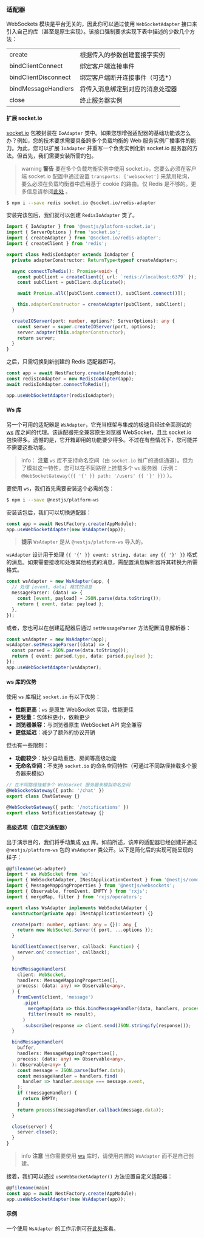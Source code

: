 ### 适配器

WebSockets 模块是平台无关的，因此你可以通过使用 `WebSocketAdapter` 接口来引入自己的库（甚至是原生实现）。该接口强制要求实现下表中描述的少数几个方法：

<table data-immersive-translate-walked="2851a9e7-1b35-40d8-ad35-a36c1976567f"><tbody data-immersive-translate-walked="2851a9e7-1b35-40d8-ad35-a36c1976567f"><tr data-immersive-translate-walked="2851a9e7-1b35-40d8-ad35-a36c1976567f"><td data-immersive-translate-walked="2851a9e7-1b35-40d8-ad35-a36c1976567f">create</td><td data-immersive-translate-walked="2851a9e7-1b35-40d8-ad35-a36c1976567f" data-immersive-translate-paragraph="1">根据传入的参数创建套接字实例</td></tr><tr data-immersive-translate-walked="2851a9e7-1b35-40d8-ad35-a36c1976567f"><td data-immersive-translate-walked="2851a9e7-1b35-40d8-ad35-a36c1976567f">bindClientConnect</td><td data-immersive-translate-walked="2851a9e7-1b35-40d8-ad35-a36c1976567f" data-immersive-translate-paragraph="1">绑定客户端连接事件</td></tr><tr data-immersive-translate-walked="2851a9e7-1b35-40d8-ad35-a36c1976567f"><td data-immersive-translate-walked="2851a9e7-1b35-40d8-ad35-a36c1976567f">bindClientDisconnect</td><td data-immersive-translate-walked="2851a9e7-1b35-40d8-ad35-a36c1976567f" data-immersive-translate-paragraph="1">绑定客户端断开连接事件（可选*）</td></tr><tr data-immersive-translate-walked="2851a9e7-1b35-40d8-ad35-a36c1976567f"><td data-immersive-translate-walked="2851a9e7-1b35-40d8-ad35-a36c1976567f">bindMessageHandlers</td><td data-immersive-translate-walked="2851a9e7-1b35-40d8-ad35-a36c1976567f" data-immersive-translate-paragraph="1">将传入消息绑定到对应的消息处理器</td></tr><tr data-immersive-translate-walked="2851a9e7-1b35-40d8-ad35-a36c1976567f"><td data-immersive-translate-walked="2851a9e7-1b35-40d8-ad35-a36c1976567f">close</td><td data-immersive-translate-walked="2851a9e7-1b35-40d8-ad35-a36c1976567f" data-immersive-translate-paragraph="1">终止服务器实例</td></tr></tbody></table>

#### 扩展 socket.io

[socket.io](https://github.com/socketio/socket.io) 包被封装在 `IoAdapter` 类中。如果您想增强适配器的基础功能该怎么办？例如，您的技术要求需要具备跨多个负载均衡的 Web 服务实例广播事件的能力。为此，您可以扩展 `IoAdapter` 并重写一个负责实例化新 socket.io 服务器的方法。但首先，我们需要安装所需的包。

> warning **警告** 要在多个负载均衡实例中使用 socket.io，您要么必须在客户端 socket.io 配置中通过设置 `transports: ['websocket']` 来禁用轮询，要么必须在负载均衡器中启用基于 cookie 的路由。仅 Redis 是不够的。更多信息请参阅[此处](https://socket.io/docs/v4/using-multiple-nodes/#enabling-sticky-session) 。

```bash
$ npm i --save redis socket.io @socket.io/redis-adapter
```

安装完该包后，我们就可以创建 `RedisIoAdapter` 类了。

```typescript
import { IoAdapter } from '@nestjs/platform-socket.io';
import { ServerOptions } from 'socket.io';
import { createAdapter } from '@socket.io/redis-adapter';
import { createClient } from 'redis';

export class RedisIoAdapter extends IoAdapter {
  private adapterConstructor: ReturnType<typeof createAdapter>;

  async connectToRedis(): Promise<void> {
    const pubClient = createClient({ url: `redis://localhost:6379` });
    const subClient = pubClient.duplicate();

    await Promise.all([pubClient.connect(), subClient.connect()]);

    this.adapterConstructor = createAdapter(pubClient, subClient);
  }

  createIOServer(port: number, options?: ServerOptions): any {
    const server = super.createIOServer(port, options);
    server.adapter(this.adapterConstructor);
    return server;
  }
}
```

之后，只需切换到新创建的 Redis 适配器即可。

```typescript
const app = await NestFactory.create(AppModule);
const redisIoAdapter = new RedisIoAdapter(app);
await redisIoAdapter.connectToRedis();

app.useWebSocketAdapter(redisIoAdapter);
```

#### Ws 库

另一个可用的适配器是 `WsAdapter`，它充当框架与集成的极速且经过全面测试的 [ws](https://github.com/websockets/ws) 库之间的代理。该适配器完全兼容原生浏览器 WebSocket，且比 socket.io 包快得多。遗憾的是，它开箱即用的功能要少得多。不过在有些情况下，您可能并不需要这些功能。

> info： **注意** `ws` 库不支持命名空间（由 `socket.io` 推广的通信通道）。但为了模拟这一特性，您可以在不同路径上挂载多个 `ws` 服务器（示例： `@WebSocketGateway({{ '{' }} path: '/users' {{ '}' }})` ）。

要使用 `ws`，我们首先需要安装这个必需的包：

```bash
$ npm i --save @nestjs/platform-ws
```

安装该包后，我们可以切换适配器：

```typescript
const app = await NestFactory.create(AppModule);
app.useWebSocketAdapter(new WsAdapter(app));
```

> **提示** `WsAdapter` 是从 `@nestjs/platform-ws` 导入的。

`wsAdapter` 设计用于处理 `{{ '{' }} event: string, data: any {{ '}' }}` 格式的消息。如果需要接收和处理其他格式的消息，需配置消息解析器将其转换为所需格式。

```typescript
const wsAdapter = new WsAdapter(app, {
  // 处理 [event, data] 格式的消息
  messageParser: (data) => {
    const [event, payload] = JSON.parse(data.toString());
    return { event, data: payload };
  },
});
```

或者，您也可以在创建适配器后通过 `setMessageParser` 方法配置消息解析器：

```typescript
const wsAdapter = new WsAdapter(app);
wsAdapter.setMessageParser((data) => {
  const parsed = JSON.parse(data.toString());
  return { event: parsed.type, data: parsed.payload };
});
app.useWebSocketAdapter(wsAdapter);
```

#### ws 库的优势

使用 `ws` 库相比 `socket.io` 有以下优势：

- **性能更高**：`ws` 是原生 WebSocket 实现，性能更佳
- **更轻量**：包体积更小，依赖更少
- **浏览器兼容**：与浏览器原生 WebSocket API 完全兼容
- **更低延迟**：减少了额外的协议开销

但也有一些限制：

- **功能较少**：缺少自动重连、房间等高级功能
- **无命名空间**：不支持 `socket.io` 的命名空间特性（可通过不同路径挂载多个服务器来模拟）

```typescript
// 在不同路径挂载多个 WebSocket 服务器来模拟命名空间
@WebSocketGateway({ path: '/chat' })
export class ChatGateway {}

@WebSocketGateway({ path: '/notifications' })
export class NotificationsGateway {}
```

#### 高级选项（自定义适配器）

出于演示目的，我们将手动集成 [ws](https://github.com/websockets/ws) 库。如前所述，该库的适配器已经创建并通过 `@nestjs/platform-ws` 包的 `WsAdapter` 类公开。以下是简化后的实现可能呈现的样子：

```typescript
@@filename(ws-adapter)
import * as WebSocket from 'ws';
import { WebSocketAdapter, INestApplicationContext } from '@nestjs/common';
import { MessageMappingProperties } from '@nestjs/websockets';
import { Observable, fromEvent, EMPTY } from 'rxjs';
import { mergeMap, filter } from 'rxjs/operators';

export class WsAdapter implements WebSocketAdapter {
  constructor(private app: INestApplicationContext) {}

  create(port: number, options: any = {}): any {
    return new WebSocket.Server({ port, ...options });
  }

  bindClientConnect(server, callback: Function) {
    server.on('connection', callback);
  }

  bindMessageHandlers(
    client: WebSocket,
    handlers: MessageMappingProperties[],
    process: (data: any) => Observable<any>,
  ) {
    fromEvent(client, 'message')
      .pipe(
        mergeMap(data => this.bindMessageHandler(data, handlers, process)),
        filter(result => result),
      )
      .subscribe(response => client.send(JSON.stringify(response)));
  }

  bindMessageHandler(
    buffer,
    handlers: MessageMappingProperties[],
    process: (data: any) => Observable<any>,
  ): Observable<any> {
    const message = JSON.parse(buffer.data);
    const messageHandler = handlers.find(
      handler => handler.message === message.event,
    );
    if (!messageHandler) {
      return EMPTY;
    }
    return process(messageHandler.callback(message.data));
  }

  close(server) {
    server.close();
  }
}
```

> info **注意** 当你需要使用 [ws](https://github.com/websockets/ws) 库时，请使用内置的 `WsAdapter` 而不是自己创建。

接着，我们可以通过 `useWebSocketAdapter()` 方法设置自定义适配器：

```typescript
@@filename(main)
const app = await NestFactory.create(AppModule);
app.useWebSocketAdapter(new WsAdapter(app));
```

#### 示例

一个使用 `WsAdapter` 的工作示例可[在此处](https://github.com/nestjs/nest/tree/master/sample/16-gateways-ws)查看。
